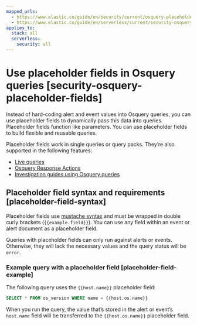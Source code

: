 ```yaml
---
mapped_urls:
  - https://www.elastic.co/guide/en/security/current/osquery-placeholder-fields.html
  - https://www.elastic.co/guide/en/serverless/current/security-osquery-placeholder-fields.html
applies_to:
  stack: all
  serverless:
    security: all
---
```


# Use placeholder fields in Osquery queries [security-osquery-placeholder-fields]

Instead of hard-coding alert and event values into Osquery queries, you can use placeholder fields to dynamically pass this data into queries. Placeholder fields function like parameters. You can use placeholder fields to build flexible and reusable queries.

Placeholder fields work in single queries or query packs. They’re also supported in the following features:

* [Live queries](/solutions/security/investigate/run-osquery-from-alerts.md)
* [Osquery Response Actions](/solutions/security/investigate/add-osquery-response-actions.md)
* [Investigation guides using Osquery queries](/solutions/security/investigate/run-osquery-from-investigation-guides.md)


## Placeholder field syntax and requirements [placeholder-field-syntax]

Placeholder fields use [mustache syntax](http://mustache.github.io/) and must be wrapped in double curly brackets (`{{example.field}}`). You can use any field within an event or alert document as a placeholder field.

Queries with placeholder fields can only run against alerts or events. Otherwise, they will lack the necessary values and the query status will be `error`.


### Example query with a placeholder field [placeholder-field-example]

The following query uses the `{{host.name}}` placeholder field:

```sql
SELECT * FROM os_version WHERE name = {{host.os.name}}
```

When you run the query, the value that’s stored in the alert or event’s `host.name` field will be transferred to the `{{host.os.name}}` placeholder field.

